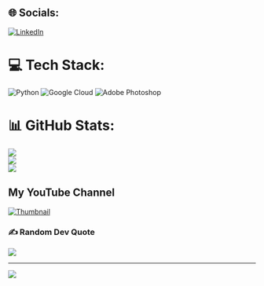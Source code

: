 
## 🌐 Socials:
[![LinkedIn](https://img.shields.io/badge/LinkedIn-%230077B5.svg?logo=linkedin&logoColor=white)](https://linkedin.com/in/https://vn.linkedin.com/in/duongngoctran) 

# 💻 Tech Stack:
![Python](https://img.shields.io/badge/python-3670A0?style=for-the-badge&logo=python&logoColor=ffdd54) ![Google Cloud](https://img.shields.io/badge/GoogleCloud-%234285F4.svg?style=for-the-badge&logo=google-cloud&logoColor=white) ![Adobe Photoshop](https://img.shields.io/badge/adobe%20photoshop-%2331A8FF.svg?style=for-the-badge&logo=adobe%20photoshop&logoColor=white)
# 📊 GitHub Stats:
![](https://github-readme-stats.vercel.app/api?username=Tran1595&theme=vision-friendly-dark&hide_border=false&include_all_commits=false&count_private=false)<br/>
![](https://github-readme-streak-stats.herokuapp.com/?user=Tran1595&theme=vision-friendly-dark&hide_border=false)<br/>
![](https://github-readme-stats.vercel.app/api/top-langs/?username=Tran1595&theme=vision-friendly-dark&hide_border=false&include_all_commits=false&count_private=false&layout=compact)

## My YouTube Channel
<a href="https://www.youtube.com/watch?v=l-6i0F9kIEA&ab_channel=Tengchan">
    <img src="https://img.youtube.com/vi/l-6i0F9kIEA&ab_channel=Tengchan/maxresdefault.jpg" alt="Thumbnail">
</a>



### ✍️ Random Dev Quote
![](https://quotes-github-readme.vercel.app/api?type=horizontal&theme=radical)

---
[![](https://visitcount.itsvg.in/api?id=Tran1595&icon=0&color=0)](https://visitcount.itsvg.in)

<!-- Proudly created with GPRM ( https://gprm.itsvg.in ) -->
